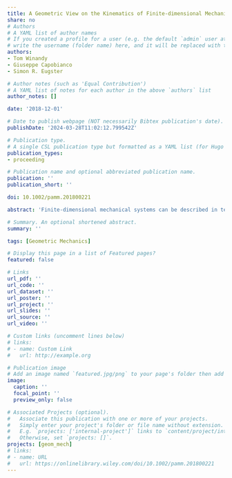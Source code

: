 ```yaml
---
title: A Geometric View on the Kinematics of Finite‐dimensional Mechanical Systems
share: no
# Authors
# A YAML list of author names
# If you created a profile for a user (e.g. the default `admin` user at `content/authors/admin/`), 
# write the username (folder name) here, and it will be replaced with their full name and linked to their profile.
authors:
- Tom Winandy
- Giuseppe Capobianco
- Simon R. Eugster

# Author notes (such as 'Equal Contribution')
# A YAML list of notes for each author in the above `authors` list
author_notes: []

date: '2018-12-01'

# Date to publish webpage (NOT necessarily Bibtex publication's date).
publishDate: '2024-03-28T11:02:12.799542Z'

# Publication type.
# A single CSL publication type but formatted as a YAML list (for Hugo requirements).
publication_types:
- proceeding

# Publication name and optional abbreviated publication name.
publication: ''
publication_short: ''

doi: 10.1002/pamm.201800221

abstract: 'Finite-dimensional mechanical systems can be described in terms of a set of generalized coordinates and their time-derivatives. In this case, the Lagrange equations of the second kind provide the equations of motion of these systems. The Volterra–HamelBoltzmann equations generalize the Lagrange equations of the second kind in the sense that they allow for more general velocity parametrizations. In this work, we show in the context of scleronomous ﬁnite-dimensional mechanical systems that both sets of equations can be interpreted as being different chart representations of the intrinsic Euler–Lagrange equations on the tangent bundle over the conﬁguration manifold of the mechanical system.'

# Summary. An optional shortened abstract.
summary: ''

tags: [Geometric Mechanics]

# Display this page in a list of Featured pages?
featured: false

# Links
url_pdf: ''
url_code: ''
url_dataset: ''
url_poster: ''
url_project: ''
url_slides: ''
url_source: ''
url_video: ''

# Custom links (uncomment lines below)
# links:
# - name: Custom Link
#   url: http://example.org

# Publication image
# Add an image named `featured.jpg/png` to your page's folder then add a caption below.
image:
  caption: ''
  focal_point: ''
  preview_only: false

# Associated Projects (optional).
#   Associate this publication with one or more of your projects.
#   Simply enter your project's folder or file name without extension.
#   E.g. `projects: ['internal-project']` links to `content/project/internal-project/index.md`.
#   Otherwise, set `projects: []`.
projects: [geom_mech]
# links:
# - name: URL
#   url: https://onlinelibrary.wiley.com/doi/10.1002/pamm.201800221
---
```

